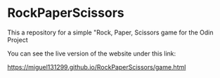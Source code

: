 # RockPaperScissors

This a repository for a simple "Rock, Paper, Scissors game for the Odin Project

You can see the live version of the website under this link:

https://miguel131299.github.io/RockPaperScissors/game.html
